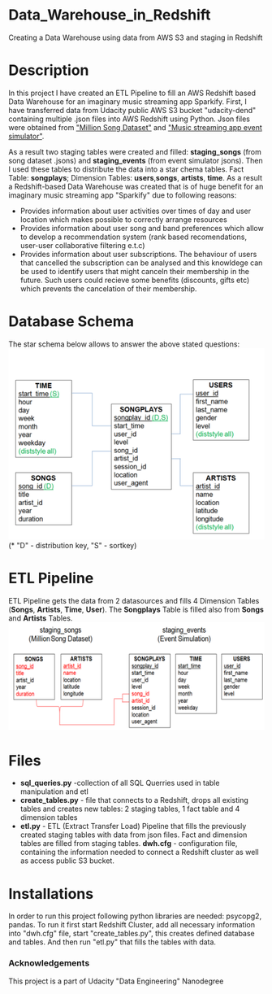 # Data_Warehouse_in_Redshift
Creating a Data Warehouse using data from AWS S3 and staging in Redshift 

# Description
In this project I have created an ETL Pipeline to fill an AWS Redshift based Data Warehouse for an imaginary music streaming app Sparkify.
First, I have transferred data from Udacity public AWS S3 bucket "udacity-dend" containing multiple .json files into AWS Redshift using Python. Json files were obtained from ["Million Song Dataset"](http://millionsongdataset.com/) and ["Music streaming app event simulator"](https://github.com/Interana/eventsim). 

As a result two staging tables were created and filled: **staging_songs** (from song dataset .jsons) and **staging_events** (from event simulator jsons). Then I used these tables to distribute the data into a star chema tables. Fact Table: **songplays**; Dimension Tables: **users**,**songs**, **artists**, **time**. As a result a Redshift-based Data Warehouse was created that 
is of huge benefit for an imaginary music streaming app "Sparkify" due to following reasons:
* Provides information about user activities over times of day and user location which makes possible to correctly arrange resources
* Provides information about user song and band preferences which allow to develop a recommendation system (rank based recomendations, user-user collaborative filtering e.t.c)
* Provides information about user subscriptions. The behaviour of users that cancelled the subscription can be analysed and this knowldege can be used to identify users that might canceln their membership in the future. Such users could recieve some benefits (discounts, gifts etc) which prevents the cancelation of their membership. 

# Database Schema 
The star schema below allows to answer the above stated questions:
![](https://github.com/kondrash2206/Data_Warehouse_in_Redshift/blob/master/shema.png)
(* "D" - distribution key, "S" - sortkey)

# ETL Pipeline
ETL Pipeline gets the data from 2 datasources and fills 4 Dimension Tables (**Songs**, **Artists**, **Time**, **User**). The **Songplays** Table is filled also from **Songs** and **Artists** Tables.
![](https://github.com/kondrash2206/Data_Warehouse_in_Redshift/blob/master/table_sources.png)


# Files
* **sql_queries.py** -collection of all SQL Querries used in table manipulation and etl
* **create_tables.py** - file that connects to a Redshift, drops all existing tables and creates new tables:  2 staging tables, 1 fact table and 4 dimension tables
* **etl.py** - ETL (Extract Transfer Load) Pipeline that fills the previously created staging tables with data from json files. Fact and dimension tables are filled from staging tables.
**dwh.cfg** - configuration file, containing the information needed to connect a Redshift cluster as well as access public S3 bucket. 

# Installations
In order to run this project following python libraries are needed: psycopg2, pandas. To run it first start Redshift Cluster, add all necessary information into "dwh.cfg" file, start "create_tables.py", this creates defined database and tables. And then run "etl.py" that fills the tables with data. 

### Acknowledgements
This project is a part of Udacity "Data Engineering" Nanodegree
